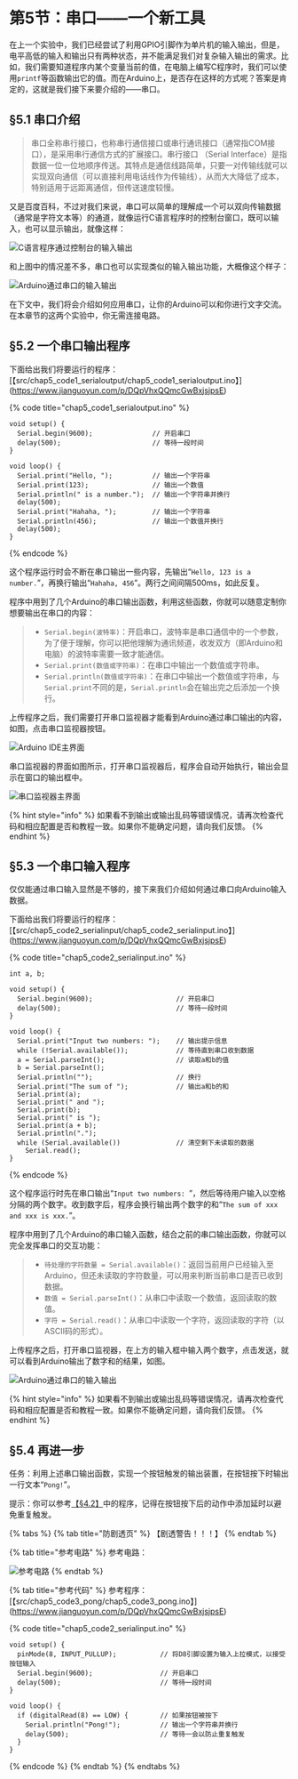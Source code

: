 # 第5节：串口——一个新工具

在上一个实验中，我们已经尝试了利用GPIO引脚作为单片机的输入输出，但是，电平高低的输入和输出只有两种状态，并不能满足我们对复杂输入输出的需求。比如，我们需要知道程序内某个变量当前的值，在电脑上编写C程序时，我们可以使用`printf`等函数输出它的值。而在Arduino上，是否存在这样的方式呢？答案是肯定的，这就是我们接下来要介绍的——串口。

## §5.1 串口介绍

> 串口全称串行接口，也称串行通信接口或串行通讯接口（通常指COM接口），是采用串行通信方式的扩展接口。串行接口 （Serial Interface）是指数据一位一位地顺序传送。其特点是通信线路简单，只要一对传输线就可以实现双向通信（可以直接利用电话线作为传输线），从而大大降低了成本，特别适用于远距离通信，但传送速度较慢。

又是百度百科，不过对我们来说，串口可以简单的理解成一个可以双向传输数据（通常是字符文本等）的通道，就像运行C语言程序时的控制台窗口，既可以输入，也可以显示输出，就像这样：

![C语言程序通过控制台的输入输出](.gitbook/assets/chap5\_img1\_cyuyanshurushuchu.png)

和上图中的情况差不多，串口也可以实现类似的输入输出功能，大概像这个样子：

![Arduino通过串口的输入输出](.gitbook/assets/chap5\_img2\_chuankoushurushuchu.png)

在下文中，我们将会介绍如何应用串口，让你的Arduino可以和你进行文字交流。在本章节的这两个实验中，你无需连接电路。

## §5.2 一个串口输出程序

下面给出我们将要运行的程序：\[【src/chap5\_code1\_serialoutput/chap5\_code1\_serialoutput.ino】]\(https://www.jianguoyun.com/p/DQpVhxQQmcGwBxjsjpsE)

{% code title="chap5_code1_serialoutput.ino" %}
```arduino
void setup() {
  Serial.begin(9600);               // 开启串口
  delay(500);                       // 等待一段时间
}

void loop() {
  Serial.print("Hello, ");          // 输出一个字符串
  Serial.print(123);                // 输出一个数值
  Serial.println(" is a number.");  // 输出一个字符串并换行
  delay(500);
  Serial.print("Hahaha, ");         // 输出一个字符串
  Serial.println(456);              // 输出一个数值并换行
  delay(500);
}
```
{% endcode %}

这个程序运行时会不断在串口输出一些内容，先输出“`Hello, 123 is a number.`”，再换行输出“`Hahaha, 456`”。两行之间间隔500ms，如此反复。

程序中用到了几个Arduino的串口输出函数，利用这些函数，你就可以随意定制你想要输出在串口的内容：

> * `Serial.begin(波特率)`：开启串口，波特率是串口通信中的一个参数，为了便于理解，你可以把他理解为通讯频道，收发双方（即Arduino和电脑）的波特率需要一致才能通信。
> * `Serial.print(数值或字符串)`：在串口中输出一个数值或字符串。
> * `Serial.println(数值或字符串)`：在串口中输出一个数值或字符串，与`Serial.print`不同的是，`Serial.println`会在输出完之后添加一个换行。

上传程序之后，我们需要打开串口监视器才能看到Arduino通过串口输出的内容，如图，点击串口监视器按钮。

![Arduino IDE主界面](.gitbook/assets/chap5\_img3\_chuankoujianshiqi.png)

串口监视器的界面如图所示，打开串口监视器后，程序会自动开始执行，输出会显示在窗口的输出框中。

![串口监视器主界面](.gitbook/assets/chap5\_img4\_chuankoujianshiqijiemian.png)

{% hint style="info" %}
如果看不到输出或输出乱码等错误情况，请再次检查代码和相应配置是否和教程一致。如果你不能确定问题，请向我们反馈。
{% endhint %}

## §5.3 一个串口输入程序

仅仅能通过串口输入显然是不够的，接下来我们介绍如何通过串口向Arduino输入数据。

下面给出我们将要运行的程序：\[【src/chap5\_code2\_serialinput/chap5\_code2\_serialinput.ino】]\(https://www.jianguoyun.com/p/DQpVhxQQmcGwBxjsjpsE)

{% code title="chap5_code2_serialinput.ino" %}
```arduino
int a, b;

void setup() {
  Serial.begin(9600);                     // 开启串口
  delay(500);                             // 等待一段时间
}

void loop() {
  Serial.print("Input two numbers: ");    // 输出提示信息
  while (!Serial.available());            // 等待直到串口收到数据
  a = Serial.parseInt();                  // 读取a和b的值
  b = Serial.parseInt();
  Serial.println("");                     // 换行
  Serial.print("The sum of ");            // 输出a和b的和
  Serial.print(a);
  Serial.print(" and ");
  Serial.print(b);
  Serial.print(" is ");
  Serial.print(a + b);
  Serial.println(".");
  while (Serial.available())              // 清空剩下未读取的数据
    Serial.read();
}
```
{% endcode %}

这个程序运行时先在串口输出“`Input two numbers: `”，然后等待用户输入以空格分隔的两个数字。收到数字后，程序会换行输出两个数字的和“`The sum of xxx and xxx is xxx.`”。

程序中用到了几个Arduino的串口输入函数，结合之前的串口输出函数，你就可以完全发挥串口的交互功能：

> * `待处理的字符数量 = Serial.available()`：返回当前用户已经输入至Arduino，但还未读取的字符数量，可以用来判断当前串口是否已收到数据。
> * `数值 = Serial.parseInt()`：从串口中读取一个数值，返回读取的数值。
> * `字符 = Serial.read()`：从串口中读取一个字符，返回读取的字符（以ASCII码的形式）。

上传程序之后，打开串口监视器，在上方的输入框中输入两个数字，点击发送，就可以看到Arduino输出了数字和的结果，如图。

![Arduino通过串口的输入输出](.gitbook/assets/chap5\_img2\_chuankoushurushuchu.png)

{% hint style="info" %}
如果看不到输出或输出乱码等错误情况，请再次检查代码和相应配置是否和教程一致。如果你不能确定问题，请向我们反馈。
{% endhint %}

## §5.4 再进一步

任务：利用上述串口输出函数，实现一个按钮触发的输出装置，在按钮按下时输出一行文本“`Pong!`”。

提示：你可以参考[【§4.2】](di-4-jie-cong-shu-chu-dao-shu-ru.md#4.2-bian-xie-bing-shang-chuan-cheng-xu)中的程序，记得在按钮按下后的动作中添加延时以避免重复触发。

{% tabs %}
{% tab title="防剧透页" %}
【剧透警告！！！】
{% endtab %}

{% tab title="参考电路" %}
参考电路：

![参考电路](.gitbook/assets/chap5\_img5\_pong.png)
{% endtab %}

{% tab title="参考代码" %}
参考程序：\[【src/chap5\_code3\_pong/chap5\_code3\_pong.ino】]\(https://www.jianguoyun.com/p/DQpVhxQQmcGwBxjsjpsE)

{% code title="chap5_code2_serialinput.ino" %}
```arduino
void setup() {
  pinMode(8, INPUT_PULLUP);           // 将D8引脚设置为输入上拉模式，以接受按钮输入
  Serial.begin(9600);                 // 开启串口
  delay(500);                         // 等待一段时间
}

void loop() {
  if (digitalRead(8) == LOW) {        // 如果按钮被按下
    Serial.println("Pong!");          // 输出一个字符串并换行
    delay(500);                       // 等待一会以防止重复触发
  }
}
```
{% endcode %}
{% endtab %}
{% endtabs %}
